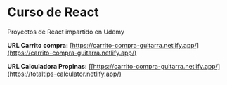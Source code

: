# Curso de React
Proyectos de React impartido en Udemy

**URL Carrito compra:** [https://carrito-compra-guitarra.netlify.app/](https://carrito-compra-guitarra.netlify.app/)

**URL Calculadora Propinas:** [[https://carrito-compra-guitarra.netlify.app/](https://totaltips-calculator.netlify.app/)

